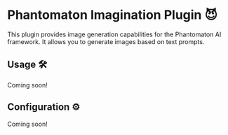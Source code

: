 # Phantomaton Imagination Plugin 😈

This plugin provides image generation capabilities for the Phantomaton AI framework. It allows you to generate images based on text prompts.

## Usage 🛠️

Coming soon!

## Configuration ⚙️

Coming soon!